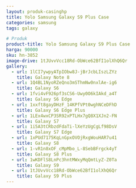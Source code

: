 ```yaml
---
layout: produk-casinghp
title: Yolo Samsung Galaxy S9 Plus Case
categories: samsung
tags: galaxy

# Produk
product-title: Yolo Samsung Galaxy S9 Plus Case
harga: 90000
sku: hn-3852
image-drive: 1tJUvvVcc18Rd-ObWce62BfI1olXhQ6Qr
gallery:
  - url: 1lCI7ywpyATpIObw8J-jBrJcbLIszLZYz
    title: Galaxy Note 8
  - url: 1Q4BL1NyoRZeQno3mSThmNw0nxlAe-ig6
    title: Galaxy S6
  - url: 1fvi4vF926pf3sCS6-Uwy0O6kIAkd_a4T
    title: Galaxy S6 Edge
  - url: 1xxft8gayDHzF_14KPfVPt0wghNCeDFhD
    title: Galaxy S6 Edge Plus
  - url: 1LEx4wxCP3SR92xPTLHx7gQ8X1XJn2-FN
    title: Galaxy S7
  - url: 1i5A3tCRbzdFdaTi-lXeYzUgCgLf98DsV
    title: Galaxy S7 Edge
  - url: 1xPUd7175KqLnGpxOVOjRxgWouHAR7u41
    title: Galaxy S8
  - url: 1-vR1n8xOF_cMpMbo_L-8SebBFrgck4yT
    title: Galaxy S8 Plus
  - url: 1wKDFlS8LnPc3hntMWxyMqQmtLyZ-Z0Ta
    title: Galaxy S9
  - url: 1tJUvvVcc18Rd-ObWce62BfI1olXhQ6Qr
    title: Galaxy S9 Plus
---
```

